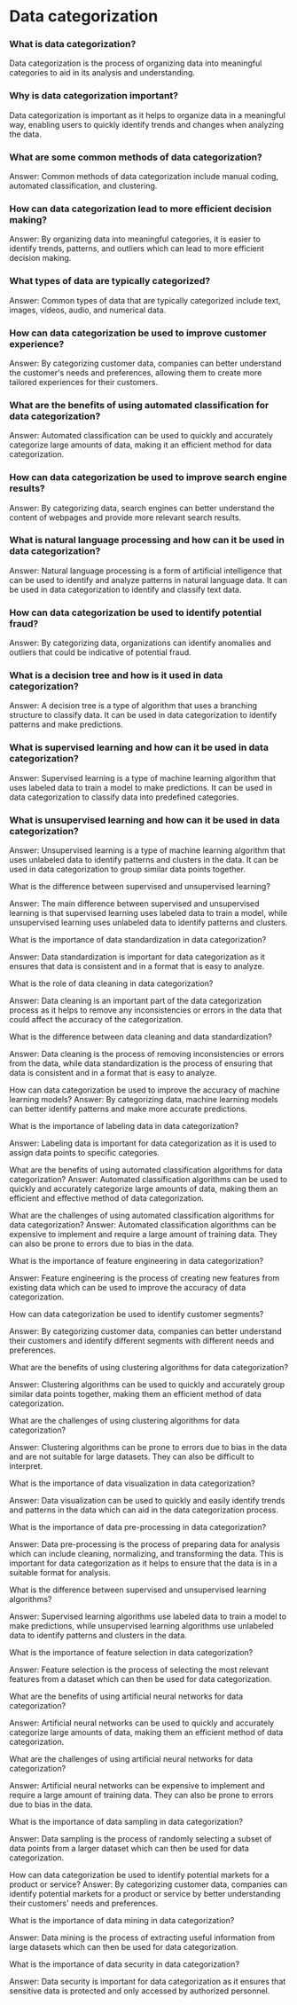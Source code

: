 # Data categorization

### What is data categorization?

Data categorization is the process of organizing data into meaningful categories to aid in its analysis and understanding.

### Why is data categorization important?

Data categorization is important as it helps to organize data in a meaningful way, enabling users to quickly identify trends and changes when analyzing the data.

### What are some common methods of data categorization?

Answer: Common methods of data categorization include manual coding, automated classification, and clustering.

### How can data categorization lead to more efficient decision making?

Answer: By organizing data into meaningful categories, it is easier to identify trends, patterns, and outliers which can lead to more efficient decision making.

### What types of data are typically categorized?

Answer: Common types of data that are typically categorized include text, images, videos, audio, and numerical data.

### How can data categorization be used to improve customer experience?

Answer: By categorizing customer data, companies can better understand the customer's needs and preferences, allowing them to create more tailored experiences for their customers.

### What are the benefits of using automated classification for data categorization?

Answer: Automated classification can be used to quickly and accurately categorize large amounts of data, making it an efficient method for data categorization.

### How can data categorization be used to improve search engine results?

Answer: By categorizing data, search engines can better understand the content of webpages and provide more relevant search results.

### What is natural language processing and how can it be used in data categorization?

Answer: Natural language processing is a form of artificial intelligence that can be used to identify and analyze patterns in natural language data. It can be used in data categorization to identify and classify text data.

### How can data categorization be used to identify potential fraud?

Answer: By categorizing data, organizations can identify anomalies and outliers that could be indicative of potential fraud.

### What is a decision tree and how is it used in data categorization?

Answer: A decision tree is a type of algorithm that uses a branching structure to classify data. It can be used in data categorization to identify patterns and make predictions.

### What is supervised learning and how can it be used in data categorization?

Answer: Supervised learning is a type of machine learning algorithm that uses labeled data to train a model to make predictions. It can be used in data categorization to classify data into predefined categories.

### What is unsupervised learning and how can it be used in data categorization?

Answer: Unsupervised learning is a type of machine learning algorithm that uses unlabeled data to identify patterns and clusters in the data. It can be used in data categorization to group similar data points together.

What is the difference between supervised and unsupervised learning?

Answer: The main difference between supervised and unsupervised learning is that supervised learning uses labeled data to train a model, while unsupervised learning uses unlabeled data to identify patterns and clusters.

What is the importance of data standardization in data categorization?

Answer: Data standardization is important for data categorization as it ensures that data is consistent and in a format that is easy to analyze.

What is the role of data cleaning in data categorization?

Answer: Data cleaning is an important part of the data categorization process as it helps to remove any inconsistencies or errors in the data that could affect the accuracy of the categorization.

What is the difference between data cleaning and data standardization?

Answer: Data cleaning is the process of removing inconsistencies or errors from the data, while data standardization is the process of ensuring that data is consistent and in a format that is easy to analyze.

How can data categorization be used to improve the accuracy of machine learning models? Answer: By categorizing data, machine learning models can better identify patterns and make more accurate predictions.

What is the importance of labeling data in data categorization?

Answer: Labeling data is important for data categorization as it is used to assign data points to specific categories.

What are the benefits of using automated classification algorithms for data categorization? Answer: Automated classification algorithms can be used to quickly and accurately categorize large amounts of data, making them an efficient and effective method of data categorization.

What are the challenges of using automated classification algorithms for data categorization? Answer: Automated classification algorithms can be expensive to implement and require a large amount of training data. They can also be prone to errors due to bias in the data.

What is the importance of feature engineering in data categorization?

Answer: Feature engineering is the process of creating new features from existing data which can be used to improve the accuracy of data categorization.

How can data categorization be used to identify customer segments?

Answer: By categorizing customer data, companies can better understand their customers and identify different segments with different needs and preferences.

What are the benefits of using clustering algorithms for data categorization?

Answer: Clustering algorithms can be used to quickly and accurately group similar data points together, making them an efficient method of data categorization.

What are the challenges of using clustering algorithms for data categorization?

Answer: Clustering algorithms can be prone to errors due to bias in the data and are not suitable for large datasets. They can also be difficult to interpret.

What is the importance of data visualization in data categorization?

Answer: Data visualization can be used to quickly and easily identify trends and patterns in the data which can aid in the data categorization process.

What is the importance of data pre-processing in data categorization?

Answer: Data pre-processing is the process of preparing data for analysis which can include cleaning, normalizing, and transforming the data. This is important for data categorization as it helps to ensure that the data is in a suitable format for analysis.

What is the difference between supervised and unsupervised learning algorithms?

Answer: Supervised learning algorithms use labeled data to train a model to make predictions, while unsupervised learning algorithms use unlabeled data to identify patterns and clusters in the data.

What is the importance of feature selection in data categorization?

Answer: Feature selection is the process of selecting the most relevant features from a dataset which can then be used for data categorization.

What are the benefits of using artificial neural networks for data categorization?

Answer: Artificial neural networks can be used to quickly and accurately categorize large amounts of data, making them an efficient method of data categorization.

What are the challenges of using artificial neural networks for data categorization?

Answer: Artificial neural networks can be expensive to implement and require a large amount of training data. They can also be prone to errors due to bias in the data.

What is the importance of data sampling in data categorization?

Answer: Data sampling is the process of randomly selecting a subset of data points from a larger dataset which can then be used for data categorization.

How can data categorization be used to identify potential markets for a product or service? Answer: By categorizing customer data, companies can identify potential markets for a product or service by better understanding their customers' needs and preferences.

What is the importance of data mining in data categorization?

Answer: Data mining is the process of extracting useful information from large datasets which can then be used for data categorization.

What is the importance of data security in data categorization?

Answer: Data security is important for data categorization as it ensures that sensitive data is protected and only accessed by authorized personnel.
